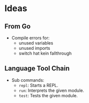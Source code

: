 # Ideas

## From Go
   
- Compile errors for:
    - unused variables
    - unused imports
    - switch hat kein fallthrough
    
## Language Tool Chain

- Sub commands:
    - `repl`: Starts a REPL.
    - `run`: Interprets the given module.
    - `test`: Tests the given module.